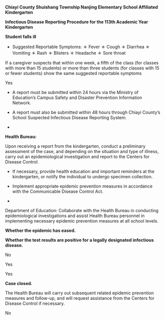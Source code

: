 **Chiayi County Shuishang Township Nanjing Elementary School Affiliated Kindergarten**

**Infectious Disease Reporting Procedure for the 113th Academic Year Kindergarten**

**Student falls ill**

- Suggested Reportable Symptoms:
＊ Fever
＊ Cough
＊ Diarrhea
＊ Vomiting
＊ Rash
＊ Blisters
＊ Headache
＊ Sore throat

If a caregiver suspects that within one week, a fifth of the class (for classes with more than 15 students) or more than three students (for classes with 15 or fewer students)
show the same suggested reportable symptoms

Yes

- A report must be submitted within 24 hours via the Ministry of Education’s Campus Safety and Disaster Prevention Information Network.
- A report must also be submitted within 48 hours through Chiayi County’s School Suspected Infectious Disease Reporting System.

- 

**Health Bureau:**

Upon receiving a report from the kindergarten, conduct a preliminary assessment of the case, and depending on the situation and type of illness, carry out an epidemiological investigation and report to the Centers for Disease Control.

- If necessary, provide health education and important reminders at the kindergarten, or notify the individual to undergo specimen collection.
- Implement appropriate epidemic prevention measures in accordance with the Communicable Disease Control Act.

- 

Department of Education:
Collaborate with the Health Bureau in conducting epidemiological investigations and assist Health Bureau personnel in implementing necessary epidemic prevention measures at all school levels.

**Whether the epidemic has eased.**

**Whether the test results are positive for a legally designated infectious disease.**

No

Yes

Yes

**Case closed.**

The Health Bureau will carry out subsequent related epidemic prevention measures and follow-up, and will request assistance from the Centers for Disease Control if necessary.

No